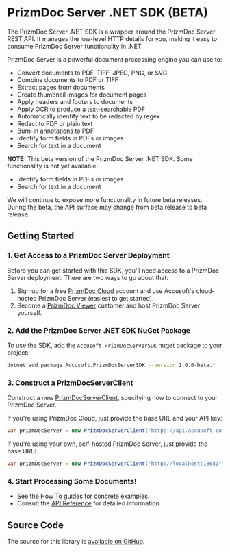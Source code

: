 # PrizmDoc Server .NET SDK **(BETA)**

The PrizmDoc Server .NET SDK is a wrapper around the PrizmDoc Server REST API.
It manages the low-level HTTP details for you, making it easy to consume
PrizmDoc Server functionality in .NET.

PrizmDoc Server is a powerful document processing engine you can use to:

- Convert documents to PDF, TIFF, JPEG, PNG, or SVG
- Combine documents to PDF or TIFF
- Extract pages from documents
- Create thumbnail images for document pages
- Apply headers and footers to documents
- Apply OCR to produce a text-searchable PDF
- Automatically identify text to be redacted by regex
- Redact to PDF or plain text
- Burn-in annotations to PDF
- Identify form fields in PDFs or images
- Search for text in a document

<div class="warning">
<p><b>NOTE:</b> This beta version of the PrizmDoc Server .NET SDK. Some functionality is not yet available:</p>
<ul>
<li>Identify form fields in PDFs or images</li>
<li>Search for text in a document</li>
</ul>
<p>We will continue to expose more functionality in future beta releases.
During the beta, the API surface may change from beta release to beta
release.</p>
</div>

## Getting Started

### 1. Get Access to a PrizmDoc Server Deployment

Before you can get started with this SDK, you'll need access to a PrizmDoc
Server deployment. There are two ways to go about that:

1. Sign up for a free [PrizmDoc Cloud] account and use Accusoft's cloud-hosted PrizmDoc Server (easiest to get started).
2. Become a [PrizmDoc Viewer] customer and host PrizmDoc Server yourself.

### 2. Add the PrizmDoc Server .NET SDK NuGet Package

To use the SDK, add the `Accusoft.PrizmDocServerSDK` nuget package to your
project:

```bash
dotnet add package Accusoft.PrizmDocServerSDK --version 1.0.0-beta.*
```

### 3. Construct a [PrizmDocServerClient]

Construct a new [PrizmDocServerClient], specifying how to connect to your
PrizmDoc Server.

If you're using PrizmDoc Cloud, just provide the base URL and your API key:

```csharp
var prizmDocServer = new PrizmDocServerClient("https://api.accusoft.com", "YOUR_API_KEY");
```

If you're using your own, self-hosted PrizmDoc Server, just provide the base URL:

```csharp
var prizmDocServer = new PrizmDocServerClient("http://localhost:18681");
```

### 4. Start Processing Some Documents!

- See the [How To] guides for concrete examples.
- Consult the [API Reference] for detailed information.

## Source Code

The source for this library is [available on GitHub](https://github.com/Accusoft/PrizmDocServerDotNetSDK).

[PrizmDoc Viewer]: https://www.accusoft.com/products/prizmdoc-suite/prizmdoc-viewer
[PrizmDoc Cloud]: https://cloud.accusoft.com
[PrizmDocServerClient]: xref:Accusoft.PrizmDocServer.PrizmDocServerClient
[How To]: how-to/index.md
[API Reference]: xref:Accusoft.PrizmDocServer
